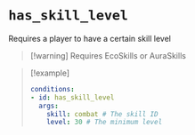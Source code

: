 # `has_skill_level`

Requires a player to have a certain skill level

> [!warning] Requires EcoSkills or AuraSkills

> [!example]
> ```yaml
> conditions:
> - id: has_skill_level
>   args:
>     skill: combat # The skill ID
>     level: 30 # The minimum level
> ```
